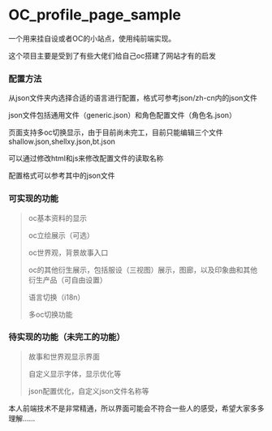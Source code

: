 # OC_profile_page_sample

一个用来挂自设或者OC的小站点，使用纯前端实现。

这个项目主要是受到了有些大佬们给自己oc搭建了网站才有的启发

### 配置方法
从json文件夹内选择合适的语言进行配置，格式可参考json/zh-cn内的json文件

json文件包括通用文件（generic.json）和角色配置文件（角色名.json）

页面支持多oc切换显示，由于目前尚未完工，目前只能编辑三个文件shallow.json,shellxy.json,bt.json

可以通过修改html和js来修改配置文件的读取名称

配置格式可以参考其中的json文件

### 可实现的功能

> oc基本资料的显示
> 
> oc立绘展示（可选）
> 
> oc世界观，背景故事入口
> 
> oc的其他衍生展示，包括服设（三视图）展示，图廊，以及印象曲和其他衍生产品（可自由设置）
>
> 语言切换（i18n）
>
> 多oc切换功能

### 待实现的功能（未完工的功能）

> 故事和世界观显示界面
>
> 自定义显示字体，显示优化等
>
> json配置优化，自定义json文件名称等


本人前端技术不是非常精通，所以界面可能会不符合一些人的感受，希望大家多多理解……
